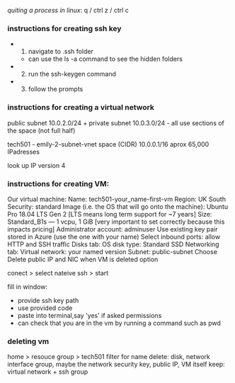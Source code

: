 *quiting a process in linux*: q / ctrl z / ctrl c 

### instructions for creating ssh key 
* 1. navigate to .ssh folder 
  * can use the ls -a command to see the hidden folders 
* 2. run the ssh-keygen command 
* 3. follow the prompts 


### instructions for creating a virtual network 

public subnet 10.0.2.0/24 + private subnet 10.0.3.0/24 - all use sections of the space (not full half)

tech501 - emily-2-subnet-vnet 
space (CIDR) 10.0.0.1/16 aprox 65,000 IPadresses 

look up IP version 4 


### instructions for creating VM: 

Our virtual machine:
Name: tech501-your_name-first-vm
Region: UK South
Security: standard
Image (i.e. the OS that will go onto the machine): Ubuntu Pro 18.04 LTS Gen 2 [LTS means long term support for ~7 years]
Size: Standard_B1s — 1 vcpu, 1 GiB [very important to set correctly because this impacts pricing]
Administrator account: adminuser
Use existing key pair stored in Azure (use the one with your name)
Select inbound ports: allow HTTP and SSH traffic
Disks tab:
OS disk type: Standard SSD
Networking tab:
Virtual network: your named version
Subnet: public-subnet
Choose Delete public IP and NIC when VM is deleted option

conect > select nateive ssh > start 

fill in window: 
- provide ssh key path 
- use provided code 
- paste into terminal,say 'yes' if asked permissions 
- can check that you are in the vm by running a command such as pwd 

### deleting vm 

home > resouce group > tech501 
filter for name
delete: disk, network interface group, maybe the network security key, public IP, VM itself 
keep: virtual network + ssh group 